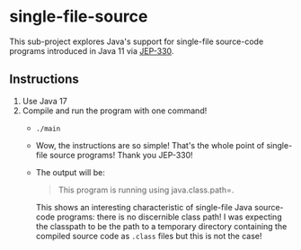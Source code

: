 # single-file-source

This sub-project explores Java's support for single-file source-code programs introduced in Java 11 via [JEP-330](https://openjdk.java.net/jeps/330).

## Instructions

1. Use Java 17
2. Compile and run the program with one command!
   * `./main`
   * Wow, the instructions are so simple! That's the whole point of single-file source programs! Thank you JEP-330!
   * The output will be:
     > This program is running using java.class.path=.
     
     This shows an interesting characteristic of single-file Java source-code programs: there is no discernible class path!
     I was expecting the classpath to be the path to a temporary directory containing the compiled source code as `.class`
     files but this is not the case!
